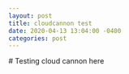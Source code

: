 ```yaml
---
layout: post
title: cloudcannon test
date: 2020-04-13 13:04:00 -0400
categories: post
---
```


\# Testing cloud cannon here

&nbsp;

